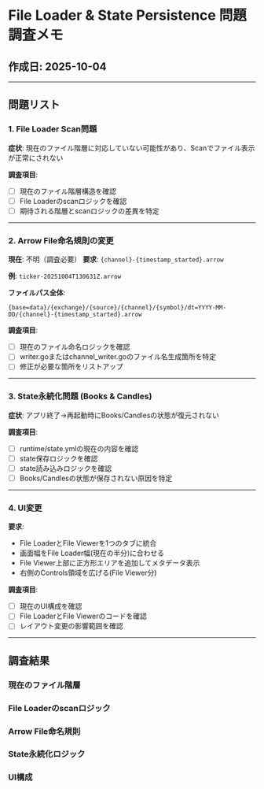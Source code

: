 # File Loader & State Persistence 問題調査メモ

## 作成日: 2025-10-04

---

## 問題リスト

### 1. File Loader Scan問題
**症状**: 現在のファイル階層に対応していない可能性があり、Scanでファイル表示が正常にされない

**調査項目**:
- [ ] 現在のファイル階層構造を確認
- [ ] File Loaderのscanロジックを確認
- [ ] 期待される階層とscanロジックの差異を特定

---

### 2. Arrow File命名規則の変更
**現在**: 不明（調査必要）
**要求**: `{channel}-{timestamp_started}.arrow`

**例**: `ticker-20251004T130631Z.arrow`

**ファイルパス全体**:
```
{base=data}/{exchange}/{source}/{channel}/{symbol}/dt=YYYY-MM-DD/{channel}-{timestamp_started}.arrow
```

**調査項目**:
- [ ] 現在のファイル命名ロジックを確認
- [ ] writer.goまたはchannel_writer.goのファイル名生成箇所を特定
- [ ] 修正が必要な箇所をリストアップ

---

### 3. State永続化問題 (Books & Candles)
**症状**: アプリ終了→再起動時にBooks/Candlesの状態が復元されない

**調査項目**:
- [ ] runtime/state.ymlの現在の内容を確認
- [ ] state保存ロジックを確認
- [ ] state読み込みロジックを確認
- [ ] Books/Candlesの状態が保存されない原因を特定

---

### 4. UI変更
**要求**:
- File LoaderとFile Viewerを1つのタブに統合
- 画面幅をFile Loader幅(現在の半分)に合わせる
- File Viewer上部に正方形エリアを追加してメタデータ表示
- 右側のControls領域を広げる(File Viewer分)

**調査項目**:
- [ ] 現在のUI構成を確認
- [ ] File LoaderとFile Viewerのコードを確認
- [ ] レイアウト変更の影響範囲を確認

---

## 調査結果

### 現在のファイル階層

### File Loaderのscanロジック

### Arrow File命名規則

### State永続化ロジック

### UI構成

